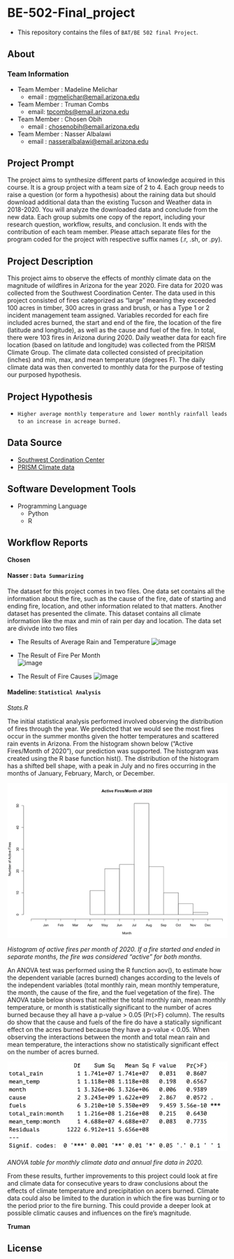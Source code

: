 # BE-502-Final_project

- This repository contains the files of `BAT/BE 502 final Project`.

## About

### Team Information

- Team Member : Madeline Melichar 
  - email : mgmelichar@email.arizona.edu
- Team Member : Truman Combs
  - email: tpcombs@email.arizona.edu
- Team Member : Chosen Obih
  - email : chosenobih@email.arizona.edu
- Team Member : Nasser Albalawi
  - email : nasseralbalawi@email.arizona.edu

## Project Prompt 
The project aims to synthesize different parts of knowledge acquired in this course. It is a group project with a team size of 2 to 4. Each group needs to raise a question (or form a hypothesis) about the raining data but should download additional data than the existing Tucson and Weather data in 2018-2020. You will analyze the downloaded data and conclude from the new data. Each group submits one copy of the report, including your research question, workflow, results, and conclusion. It ends with the contribution of each team member. Please attach separate files for the program coded for the project with respective suffix names (.r, .sh, or .py).

## Project Description 
This project aims to observe the effects of monthly climate data on the magnitude of wildfires in Arizona for the year 2020. Fire data for 2020 was collected from the Southwest Coordination Center. The data used in this project consisted of fires categorized as “large” meaning they exceeded 100 acres in timber, 300 acres in grass and brush, or has a Type 1 or 2 incident management team assigned. Variables recorded for each fire included acres burned, the start and end of the fire, the location of the fire (latitude and longitude), as well as the cause and fuel of the fire. In total, there were 103 fires in Arizona during 2020. Daily weather data for each fire location (based on latitude and longitude) was collected from the PRISM Climate Group. The climate data collected consisted of precipitation (inches) and min, max, and mean temperature (degrees F). The daily climate data was then converted to monthly data for the purpose of testing our purposed hypothesis.

## Project Hypothesis
- `Higher average monthly temperature and lower monthly rainfall leads to an increase in acreage burned.`

## Data Source 
- [Southwest Cordination Center](https://gacc.nifc.gov/swcc/predictive/intelligence/Historical/Fire_and_Resource_Data/Historical_Fires_Acres.htm)
- [PRISM Climate data](https://prism.oregonstate.edu/)

## Software Development Tools
 - Programming Language
    - Python
    - R   

## Workflow Reports

**Chosen**

#### Nasser : ` Data Summarizing `
The dataset for this project comes in two files. One data set contains all the information about the fire, such as the cause of the fire, date of starting and ending fire, location, and other information related to that matters.  Another dataset has presented the climate. This dataset contains all climate information like the max and min of rain per day and location. 
The data set are divivde into two files 
- The Results of Average Rain and Temperature 
![image](https://user-images.githubusercontent.com/14947851/146123734-dc10f0aa-e2bd-4394-b4da-6983e02d1a24.png)

- The Result of Fire Per Month  
![image](https://user-images.githubusercontent.com/14947851/146124061-074c1838-0af7-452a-b94d-21e1110388eb.png)

- The Result of Fire Causes 
![image](https://user-images.githubusercontent.com/14947851/146124342-fa233d4d-fca5-44d9-b8d6-a875be08abe3.png)



#### Madeline: `Statistical Analysis `

*Stats.R*

The initial statistical analysis performed involved observing the distribution of fires through the year. We predicted that we would see the most fires occur in the summer months given the hotter temperatures and scattered rain events in Arizona. From the histogram shown below (“Active Fires/Month of 2020”), our prediction was supported. The histogram was created using the R base function hist(). The distribution of the histogram has a shifted bell shape, with a peak in July and no fires occurring in the months of January, February, March, or December.
 
![alt text](https://github.com/chosenobih/BE-502-Final_project/blob/main/hist.png)

*Histogram of active fires per month of 2020. If a fire started and ended in separate months, the fire was considered “active” for both months.*

An ANOVA test was performed using the R function aov(), to estimate how the dependent variable (acres burned) changes according to the levels of the independent variables (total monthly rain, mean monthly temperature, the month, the cause of the fire, and the fuel vegetation of the fire). The ANOVA table below shows that neither the total monthly rain, mean monthly temperature, or month is statistically significant to the number of acres burned because they all have a p-value > 0.05 (Pr(>F) column). The results do show that the cause and fuels of the fire do have a statically significant effect on the acres burned because they have a p-value < 0.05. When observing the interactions between the month and total mean rain and mean temperature, the interactions show no statistically significant effect on the number of acres burned.

![alt text](https://github.com/chosenobih/BE-502-Final_project/blob/main/ANOVA.png)

*ANOVA table for monthly climate data and annual fire data in 2020.*

From these results, further improvements to this project could look at fire and climate data for consecutive years to draw conclusions about the effects of climate temperature and precipitation on acers burned.  Climate data could also be limited to the duration in which the fire was burning or to the period prior to the fire burning. This could provide a deeper look at possible climatic causes and influences on the fire’s magnitude.

**Truman**

## License
